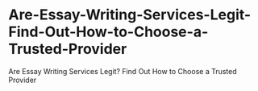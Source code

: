 # Are-Essay-Writing-Services-Legit-Find-Out-How-to-Choose-a-Trusted-Provider
Are Essay Writing Services Legit? Find Out How to Choose a Trusted Provider
